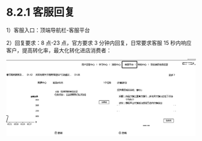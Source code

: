 # 8.2.1 客服回复

1）客服入口：顶端导航栏-客服平台

2）回复要求：8 点-23 点，官方要求 3 分钟内回复，日常要求客服 15 秒内响应客户，提高转化率，最大化转化进店消费者：

![](img/49bcdfc24ba5c1e05cbb63e300db296c.png)